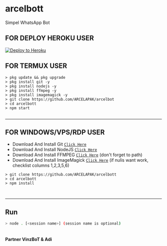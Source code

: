 # arcelbott

Simpel WhatsApp Bot

## FOR DEPLOY HEROKU USER


<p><a href="https://heroku.com/deploy?template=https://github.com/ARCELAPAK/arcelbott"> <img src="https://www.herokucdn.com/deploy/button.svg" alt="Deploy to Heroku" /></a></p>


## FOR TERMUX USER

```
> pkg update && pkg upgrade
> pkg install git -y
> pkg install nodejs -y
> pkg install ffmpeg -y
> pkg install imagemagick -y
> git clone https://github.com/ARCELAPAK/arcelbot
> cd arcelbott
> npm start


```

---------

## FOR WINDOWS/VPS/RDP USER

* Download And Install Git [`Click Here`](https://git-scm.com/downloads)
* Download And Install NodeJS [`Click Here`](https://nodejs.org/en/download)
* Download And Install FFMPEG [`Click Here`](https://ffmpeg.org/download.html) (don't forget to path)
* Download And Install ImageMagick [`Click Here`](https://imagemagick.org/script/download.php) (if nulis want work,  checklist columns 1,2,3,5,6)

```
> git clone https://github.com/ARCELAPAK/arcelbott
> cd arcelbott 
> npm install



```

---------

## Run

```bash
> node . [<session name>] (session name is optional)



```

#### Partner VinzBoT & Adi
             
                  

